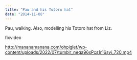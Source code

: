 ```yaml
---
title: "Pau and his Totoro hat"
date: "2014-11-08"
---
```


Pau, walking. Also, modelling his Totoro hat from Liz.

fixvideo

http://mananamanana.com/ohpiglet/wp-content/uploads/2022/07/tumblr_neqa96xPcs1r16syi_720.mp4
